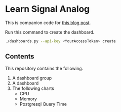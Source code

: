 # Learn Signal Analog

This is companion code for [this blog post](https://jeffbailey.us/blog/2020/05/28/learn-signal-analog/).

Run this command to create the dashboard.

```bash
./dashboards.py --api-key <YourAccessToken> create
```

## Contents

This repository contains the following.

1. A dashboard group
1. A dashboard
1. The following charts
    * CPU
    * Memory
    * Postgresql Query Time
